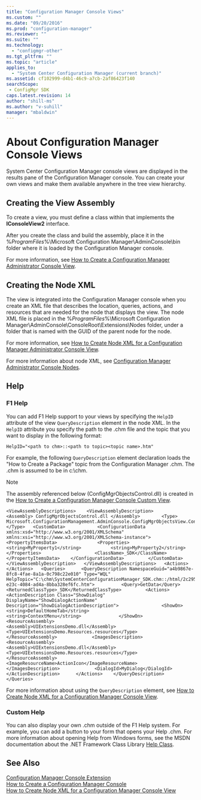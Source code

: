 ```yaml
---
title: "Configuration Manager Console Views"
ms.custom: ""
ms.date: "09/20/2016"
ms.prod: "configuration-manager"
ms.reviewer: ""
ms.suite: ""
ms.technology:
  - "configmgr-other"
ms.tgt_pltfrm: ""
ms.topic: "article"
applies_to:
  - "System Center Configuration Manager (current branch)"
ms.assetid: cf102999-d4b1-46c9-a7cb-2af86423f140searchScope: - ConfigMgr SDK
caps.latest.revision: 14
author: "shill-ms"
ms.author: "v-suhill"
manager: "mbaldwin"
---
```

# About Configuration Manager Console Views
System Center Configuration Manager console views are displayed in the results pane of the Configuration Manager console. You can create your own views and make them available anywhere in the tree view hierarchy.  

## Creating the View Assembly  
 To create a view, you must define a class within that implements the **IConsoleView2** interface.  

 After you create the class and build the assembly, place it in the %*ProgramFiles*%\Microsoft Configuration Manager\AdminConsole\bin folder where it is loaded by the Configuration Manager console.  

 For more information, see [How to Create a Configuration Manager Administrator Console View](../../../../develop/core/servers/console/how-to-create-a-configuration-manager-console-custom-view.md).  

## Creating the Node XML  
 The view is integrated into the Configuration Manager console when you create an XML file that describes the location, queries, actions, and resources that are needed for the node that displays the view. The node XML file is placed in the %*ProgramFiles*%\Microsoft Configuration Manager\AdminConsole\ConsoleRoot\Extensions\Nodes folder, under a folder that is named with the GUID of the parent node for the node.  

 For more information, see [How to Create Node XML for a Configuration Manager Administrator Console View](../../../../develop/core/servers/console/how-to-create-node-xml-for-a-configuration-manager-console-grid-view.md).  

 For more information about node XML, see [Configuration Manager Administrator Console Nodes](../../../../develop/core/servers/console/console-nodes.md).  

## Help  

### F1 Help  
 You can add F1 Help support to your views by specifying the `HelpID` attribute of the view `QueryDescription` element in the node XML. In the `HelpID` attribute you specify the path to the .chm file and the topic that you want to display in the following format:  

 `HelpID="<path to chm>::<path to topic><topic name>.htm"`  

 For example, the following `QueryDescription` element declaration loads the "How to Create a Package" topic from the Configuration Manager .chm. The .chm is assumed to be in c:\chm.  

> [!NOTE]
>  The assembly referenced below (ConfigMgrObjectsControl.dll) is created in the [How to Create a Configuration Manager Console Custom View](../../../../develop/core/servers/console/how-to-create-a-configuration-manager-console-custom-view.md).  

```  
<ViewAssemblyDescriptions>    <ViewAssemblyDescription>         <Assembly> ConfigMgrObjectsControl.dll </Assembly>        <Type> Microsoft.ConfigurationManagement.AdminConsole.ConfigMgrObjectsView.ConfigMgrObjectsViewDescription </Type>   <CustomData>            <ConfigurationData xmlns:xsd="http://www.w3.org/2001/XMLSchema" xmlns:xsi="http://www.w3.org/2001/XMLSchema-instance">       <PropertyItemsData>               <Properties>                       <string>MyProperty1</string>           <string>MyProperty2</string>                   </Properties>                    <ClassName>_SDK</ClassName>               </PropertyItemsData>    </ConfigurationData>         </CustomData>      </ViewAssemblyDescription>   </ViewAssemblyDescriptions>   <Actions>  </Actions>   <Queries>      <QueryDescription NamespaceGuid="a4b9867e-8fc8-4fae-8a1a-0c798c22e010" Type="WQL" HelpTopic="C:\chm\SystemCenterConfigurationManager_SDK.chm::/html/2c295b3b-e23c-4084-ad4a-8bba328ef6fc.htm">          <Query>GetData</Query>          <ReturnedClassType>_SDK</ReturnedClassType>         <Actions>               <ActionDescription Class="ShowDialog" DisplayName="ShowDialogActionName" Description="ShowDialogActionDescription">                <ShowOn>                   <string>DefaultHomeTab</string>                   <string>ContextMenu</string>              </ShowOn>               <ResourceAssembly>                  <Assembly>UIExtensionsDemo.dll</Assembly>                      <Type>UIExtensionsDemo.Resources.resources</Type>              </ResourceAssembly>             <ImagesDescription>                <ResourceAssembly>                   <Assembly>UIExtensionsDemo.dll</Assembly>                  <Type>UIExtensionsDemo.Resources.resources</Type>    </ResourceAssembly>                  <ImageResourceName>ActionIcon</ImageResourceName>  </ImagesDescription>             <DialogId>MyDialog</DialogId>          </ActionDescription>      </Actions>    </QueryDescription>  </Queries>  
```  

 For more information about using the `QueryDescription` element, see [How to Create Node XML for a Configuration Manager Console View](../../../../develop/core/servers/console/how-to-create-node-xml-for-a-configuration-manager-console-grid-view.md).  

### Custom Help  
 You can also display your own .chm outside of the F1 Help system. For example, you can add a button to your form that opens your Help .chm. For more information about opening Help from Windows forms, see the MSDN documentation about the .NET Framework Class Library [Help Class](http://go.microsoft.com/fwlink/?LinkId=110511).  

## See Also  
 [Configuration Manager Console Extension](../../../../develop/core/servers/console/console-extension.md)   
 [How to Create a Configuration Manager Console](../../../../develop/core/servers/console/how-to-create-a-configuration-manager-console-custom-view.md)   
 [How to Create Node XML for a Configuration Manager Console View](../../../../develop/core/servers/console/how-to-create-node-xml-for-a-configuration-manager-console-grid-view.md)
